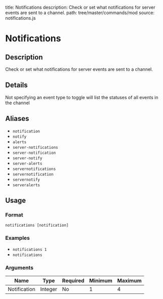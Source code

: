 title: Notifications
description: Check or set what notifications for server events are sent to a channel.
path: tree/master/commands/mod
source: notifications.js

# Notifications

## Description

Check or set what notifications for server events are sent to a channel.

## Details

Not specifying an event type to toggle will list the statuses of all events in the channel

## Aliases

* `notification`
* `notify`
* `alerts`
* `server-notifications`
* `server-notification`
* `server-notify`
* `server-alerts`
* `servernotifications`
* `servernotification`
* `servernotify`
* `serveralerts`

## Usage

### Format

`notifications [notification]`

### Examples

* `notifications 1`
* `notifications`

### Arguments

| Name         | Type    | Required | Minimum | Maximum |
|--------------|---------|----------|---------|---------|
| Notification | Integer | No       | 1       | 4       |

